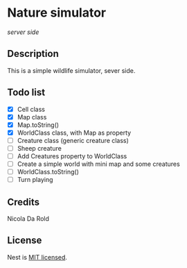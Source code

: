 # Nature simulator
_server side_

## Description

This is a simple wildlife simulator, sever side.

## Todo list
- [x] Cell class
- [x] Map class
- [x] Map.toString()
- [x] WorldClass class, with Map as property
- [ ] Creature class (generic creature class)
- [ ] Sheep creature
- [ ] Add Creatures property to WorldClass
- [ ] Create a simple world with mini map and some creatures
- [ ] WorldClass.toString()
- [ ] Turn playing

## Credits

Nicola Da Rold

## License

  Nest is [MIT licensed](LICENSE).
